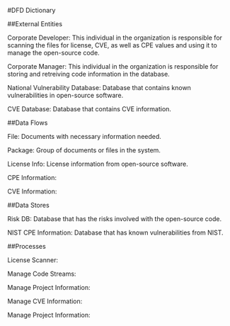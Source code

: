 #DFD Dictionary

##External Entities 

Corporate Developer: This individual in the organization is responsible for scanning the files for license, CVE, as well as CPE values and using it to manage the open-source code. 

Corporate Manager: This individual in the organization is responsible for storing and retreiving code information in the database.

National Vulnerability Database: Database that contains known vulnerabilities in open-source software.

CVE Database: Database that contains CVE information.


##Data Flows

File: Documents with necessary information needed.

Package: Group of documents or files in the system.

License Info: License information from open-source software.

CPE Information: 

CVE Information:


##Data Stores

Risk DB: Database that has the risks involved with the open-source code.

NIST CPE Information: Database that has known vulnerabilities from NIST.

##Processes

License Scanner:

Manage Code Streams:

Manage Project Information:

Manage CVE Information:

 Manage Project Information:

